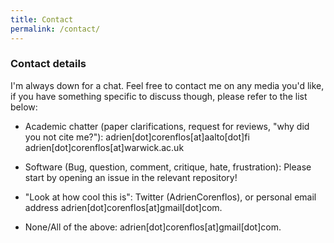 ```yaml
---
title: Contact
permalink: /contact/
---
```


### Contact details

I'm always down for a chat. Feel free to contact me on any media you'd like, if you have something specific to discuss 
though, please refer to the list below:

- Academic chatter (paper clarifications, request for reviews, "why did you not cite me?"): 
  adrien[dot]corenflos[at]aalto[dot]fi
  adrien[dot]corenflos[at]warwick.ac.uk

- Software (Bug, question, comment, critique, hate, frustration): 
  Please start by opening an issue in the relevant repository! 
  
- "Look at how cool this is": Twitter (AdrienCorenflos), or personal email address 
  adrien[dot]corenflos[at]gmail[dot]com.

- None/All of the above: adrien[dot]corenflos[at]gmail[dot]com.